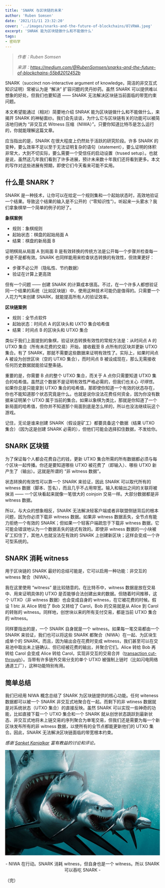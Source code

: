 ```yaml
---
title: 'SNARK 与区块链的未来'
author: 'Ruben Somsen'
date: '2021/11/11 23:32:20'
cover: '../images/snarks-and-the-future-of-blockchains/8lVRWA.jpeg'
excerpt: 'SNRAK 能为区块链做什么和不能做什么'
tags:
- 密码学
---
```



> *作者：Ruben Somsen*
> 
> *来源：<https://medium.com/@RubenSomsen/snarks-and-the-future-of-blockchains-55b82012452b>*



SNARK（succinct non-interactive argument of knowledge，简洁的非交互式知识证明）常被认为是 “解决” 扩容问题的灵丹妙药。虽然 SNARK 可以提供难以想象的好处，但我们也要知道 —— SNARK 无法解决区块链当前面临的带宽约束问题。

本文希望能通过（相对）简要地介绍 SNRAK 能为区块链做什么和不能做什么，来揭开 SNARK 的神秘面纱。我们会先谈谈，为什么它与区块链有关的功能可以被简洁地归纳为 “非交互式 Witness 压缩（NIWA）”。只要你知道比特币是怎么运行的，你就能理解这篇文章。

应当指出的是，SNARK 在很大程度上仍然处于活跃的研究阶段。许多 SNARK 的变种，要么效率不足以至于无法证明复杂的语句（statement），要么证明的体积非常大，大到不切实际，要么需要一个受信任的启动设置（trused setup）。也就是说，虽然这几年我们看到了许多进展，预计未来数十年我们还将看到更多。本文的写作对这些进展有预期，即使它们今天看来可能不实用。

## 什么是 SNARK ?

SNARK 是一种技术，让你可以在给定一个规则集和一个起始状态时，高效地验证一个结果。导致这个结果的输入是不公开的（“零知识性”）。听起来一头雾水？我们拿象棋举一个简单的例子的好了。

**象棋案例**

- 规则：象棋规则
- 起始状态：棋盘的起始局面 A
- 结果：棋盘的新局面 B

证明棋局从局面 A 到局面 B 是有效转换的传统方法是公开每一个步骤并检查每一步是不是都有效。SNARK 也同样能用来检查状态转换的有效性，但效果更好：

- 步骤不必公开（隐私性、节约数据）
- 验证在计算上更高效

但有一个问题 —— 创建 SNARK 的计算成本很高。不过，在一个许多人都想验证同一个结果的系统（比如区块链）中，使用这种技术可能仍是值得的。只需要一个人花力气来创建 SNARK，就能提高所有人的验证效率。

**区块链案例**

- 规则：全节点软件
- 起始状态：时间点 A 的区块头和 UXTO 集合哈希值
- 结果：时间点 B 的区块头和 UTXO 集合

类似于我们上面提到的象棋，验证状态转换有效性的常规方法是：从时间点 A 的 UTXO 集合（所有未花费的交易）开始，接收截至 B 点所有的区块并更新 UTXO 集合。有了 SNARK，那就不需要这些数据来证明有效性了。实际上，如果时间点 A 被设为创世区块（空的 UTXO 集合），而时间点 B 被设成现在，那么无需接收任何历史数据就能验证整条链。

重要的是，你需要 B 点的整个 UTXO 集合，而关于 A 点你只需要知道 UTXO 集合的哈希值。虽然这个数据不是证明有效性严格必需的，但我们也关心 *可得性*。如果你总是只能拿到 UTXO 集合的哈希值，那即使你知道一个有效的状态存在，你也不能知道那个状态究竟是什么。也就是说你没法花费任何资金，因为你没有数据来证明某个 UTXO 属于当前的集合。如果以象棋为类比，那就是你知道了一个新局面的哈希值，但你并不知道那个局面到底是怎么样的，所以也没法继续玩这个游戏。

记住，无论是谁来创建 SNARK（假设是矿工）都要具备这个数据（结果 UTXO 集合）（因为这是创建 SNARK 必需的），但他们可能会选择扣住数据，不发给你。

## SNARK 区块链

为了保证每个人都会花费自己的钱，更新 UTXO 集合所需的所有数据都必须与每个区块一起传播。你还是要知道哪些 UTXO 被花费了（即输入）、哪些 UTXO 新产生了（输出）。这就是所谓的 “非 witness 数据”。

状态转换的有效性可以靠一个 SNARK 来验证，因此 SNARK 可以取代所有的 witness 数据（脚本、签名），而且几乎不占用带宽。输入和输出之间的关联将被抹消 —— 一个区块看起来就像一笔很大的 coinjoin 交易一样。大部分数据都是非 witness 数据。

所以，与大众的想象相反，SNARK 无法解决轻客户端或者非联盟侧链背后的根本问题，因为你必须下载非 witness 数据。如果非 witness 数据丢失，全节点有能力拒绝一个有效的 SNARK；但如果一个轻客户端疏忽于下载非 witness 数据，它可能会错误地认为一个数据丢失的链式有效的。即使非 witness 数据的一小块被矿工扣住了，其他人也就没法在有效的 SNARK 上创建新区块；这样会变成一个许可型系统的。

## SNARK 消耗 witness

用于区块链的 SNARK 最好的总结可能是，它可以启用一种功能：非交互的 witness 聚合（NIWA）。

我在这里使用 “witness” 是比较随意的。在比特币中，witness 数据是放在交易中、用来证明具体的 UTXO 是否能够合法创建出来的数据。但随着时间推移，这个 UTXO（非 witness 数据）也会变成自身的 witness，在它被花费的时候。假设 1 btc 从 Alice 转给了 Bob 又转给了 Carol，Bob 的交易就是从 Alice 到 Carol 的转账的 witness。同样地，创世块以来的所有支付交易，都是当前 UTXO 集合的 witness。

同样要指出的是，一个 SNARK 自身就是一个 witness。如果每一笔交易都由一个 SNARK 来验证，我们也可以将这些 SNARK 都聚合（NIWA）在一起、为区块生成单个的 SNARK。而且，因为输出会在花费时变成 witness，我们甚至可以在交易池中取出未上链确认、但已经被花费的输出，并聚合它们。Alice 转给 Bob 再转给 Carol 会变成 Alice 转给 Carol，实现非交互的交易合并（[transaction cut-through](https://bitcointalk.org/index.php?topic=281848.0)）。当带有许多链外交易分支的单个 UTXO 被强制上链时（比如闪电网络通道工厂），这种功能特别有用。

## 简单总结

我们已经用 NIWA 概念总结了 SNARK 为区块链提供的核心功能。任何 witeness 数据都可以被一个 SNARK 非交互式地聚合在一起。而剩下的非 wtiness 数据就是对系统状态（UTXO 集合）的直接反映。虽然 SNARK 可以实现一些神奇的功能，比如直接下载一个 UTXO 集合和一个 SNARK 就从创世状态跳跃到最新状态、非交互式地将未上链交易的序列聚合为单笔交易，但我们还是需要为每一个新区块发布所有的非 witness 数据，以使所有的全节点都能更新他们的 UTXO 集合。因此，SNARK 无法解决区块链面临的带宽根本约束。

*感谢 [Sanket Kanjalkar](https://twitter.com/sanket1729) 富有教益的讨论和评论。*

![img](../images/snarks-and-the-future-of-blockchains/8lVRWA.jpeg)

<p style="text-align:center">- NIWA 在行动。SNARK 消耗 witness，但自身也是一个 witness。所以 SNARK 可以吞吃 SNARK  -</p>

（完）

